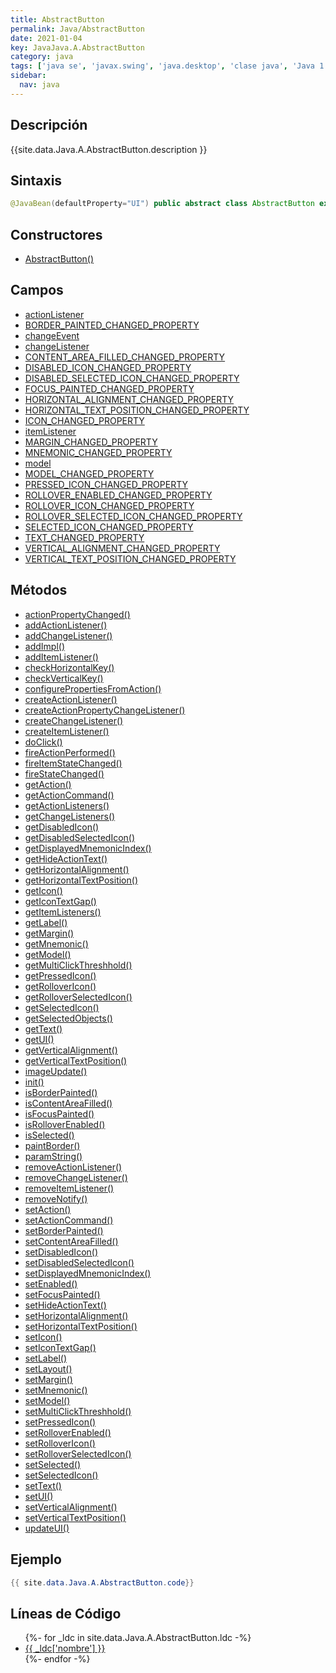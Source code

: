 ```yaml
---
title: AbstractButton
permalink: Java/AbstractButton
date: 2021-01-04
key: JavaJava.A.AbstractButton
category: java
tags: ['java se', 'javax.swing', 'java.desktop', 'clase java', 'Java 1.2']
sidebar: 
  nav: java
---
```


## Descripción
{{site.data.Java.A.AbstractButton.description }}

## Sintaxis
~~~java
@JavaBean(defaultProperty="UI") public abstract class AbstractButton extends JComponent implements ItemSelectable, SwingConstants
~~~

## Constructores
* [AbstractButton()](/Java/AbstractButton/AbstractButton/)

## Campos
* [actionListener](/Java/AbstractButton/actionListener)
* [BORDER_PAINTED_CHANGED_PROPERTY](/Java/AbstractButton/BORDER_PAINTED_CHANGED_PROPERTY)
* [changeEvent](/Java/AbstractButton/changeEvent)
* [changeListener](/Java/AbstractButton/changeListener)
* [CONTENT_AREA_FILLED_CHANGED_PROPERTY](/Java/AbstractButton/CONTENT_AREA_FILLED_CHANGED_PROPERTY)
* [DISABLED_ICON_CHANGED_PROPERTY](/Java/AbstractButton/DISABLED_ICON_CHANGED_PROPERTY)
* [DISABLED_SELECTED_ICON_CHANGED_PROPERTY](/Java/AbstractButton/DISABLED_SELECTED_ICON_CHANGED_PROPERTY)
* [FOCUS_PAINTED_CHANGED_PROPERTY](/Java/AbstractButton/FOCUS_PAINTED_CHANGED_PROPERTY)
* [HORIZONTAL_ALIGNMENT_CHANGED_PROPERTY](/Java/AbstractButton/HORIZONTAL_ALIGNMENT_CHANGED_PROPERTY)
* [HORIZONTAL_TEXT_POSITION_CHANGED_PROPERTY](/Java/AbstractButton/HORIZONTAL_TEXT_POSITION_CHANGED_PROPERTY)
* [ICON_CHANGED_PROPERTY](/Java/AbstractButton/ICON_CHANGED_PROPERTY)
* [itemListener](/Java/AbstractButton/itemListener)
* [MARGIN_CHANGED_PROPERTY](/Java/AbstractButton/MARGIN_CHANGED_PROPERTY)
* [MNEMONIC_CHANGED_PROPERTY](/Java/AbstractButton/MNEMONIC_CHANGED_PROPERTY)
* [model](/Java/AbstractButton/model)
* [MODEL_CHANGED_PROPERTY](/Java/AbstractButton/MODEL_CHANGED_PROPERTY)
* [PRESSED_ICON_CHANGED_PROPERTY](/Java/AbstractButton/PRESSED_ICON_CHANGED_PROPERTY)
* [ROLLOVER_ENABLED_CHANGED_PROPERTY](/Java/AbstractButton/ROLLOVER_ENABLED_CHANGED_PROPERTY)
* [ROLLOVER_ICON_CHANGED_PROPERTY](/Java/AbstractButton/ROLLOVER_ICON_CHANGED_PROPERTY)
* [ROLLOVER_SELECTED_ICON_CHANGED_PROPERTY](/Java/AbstractButton/ROLLOVER_SELECTED_ICON_CHANGED_PROPERTY)
* [SELECTED_ICON_CHANGED_PROPERTY](/Java/AbstractButton/SELECTED_ICON_CHANGED_PROPERTY)
* [TEXT_CHANGED_PROPERTY](/Java/AbstractButton/TEXT_CHANGED_PROPERTY)
* [VERTICAL_ALIGNMENT_CHANGED_PROPERTY](/Java/AbstractButton/VERTICAL_ALIGNMENT_CHANGED_PROPERTY)
* [VERTICAL_TEXT_POSITION_CHANGED_PROPERTY](/Java/AbstractButton/VERTICAL_TEXT_POSITION_CHANGED_PROPERTY)

## Métodos
* [actionPropertyChanged()](/Java/AbstractButton/actionPropertyChanged)
* [addActionListener()](/Java/AbstractButton/addActionListener)
* [addChangeListener()](/Java/AbstractButton/addChangeListener)
* [addImpl()](/Java/AbstractButton/addImpl)
* [addItemListener()](/Java/AbstractButton/addItemListener)
* [checkHorizontalKey()](/Java/AbstractButton/checkHorizontalKey)
* [checkVerticalKey()](/Java/AbstractButton/checkVerticalKey)
* [configurePropertiesFromAction()](/Java/AbstractButton/configurePropertiesFromAction)
* [createActionListener()](/Java/AbstractButton/createActionListener)
* [createActionPropertyChangeListener()](/Java/AbstractButton/createActionPropertyChangeListener)
* [createChangeListener()](/Java/AbstractButton/createChangeListener)
* [createItemListener()](/Java/AbstractButton/createItemListener)
* [doClick()](/Java/AbstractButton/doClick)
* [fireActionPerformed()](/Java/AbstractButton/fireActionPerformed)
* [fireItemStateChanged()](/Java/AbstractButton/fireItemStateChanged)
* [fireStateChanged()](/Java/AbstractButton/fireStateChanged)
* [getAction()](/Java/AbstractButton/getAction)
* [getActionCommand()](/Java/AbstractButton/getActionCommand)
* [getActionListeners()](/Java/AbstractButton/getActionListeners)
* [getChangeListeners()](/Java/AbstractButton/getChangeListeners)
* [getDisabledIcon()](/Java/AbstractButton/getDisabledIcon)
* [getDisabledSelectedIcon()](/Java/AbstractButton/getDisabledSelectedIcon)
* [getDisplayedMnemonicIndex()](/Java/AbstractButton/getDisplayedMnemonicIndex)
* [getHideActionText()](/Java/AbstractButton/getHideActionText)
* [getHorizontalAlignment()](/Java/AbstractButton/getHorizontalAlignment)
* [getHorizontalTextPosition()](/Java/AbstractButton/getHorizontalTextPosition)
* [getIcon()](/Java/AbstractButton/getIcon)
* [getIconTextGap()](/Java/AbstractButton/getIconTextGap)
* [getItemListeners()](/Java/AbstractButton/getItemListeners)
* [getLabel()](/Java/AbstractButton/getLabel)
* [getMargin()](/Java/AbstractButton/getMargin)
* [getMnemonic()](/Java/AbstractButton/getMnemonic)
* [getModel()](/Java/AbstractButton/getModel)
* [getMultiClickThreshhold()](/Java/AbstractButton/getMultiClickThreshhold)
* [getPressedIcon()](/Java/AbstractButton/getPressedIcon)
* [getRolloverIcon()](/Java/AbstractButton/getRolloverIcon)
* [getRolloverSelectedIcon()](/Java/AbstractButton/getRolloverSelectedIcon)
* [getSelectedIcon()](/Java/AbstractButton/getSelectedIcon)
* [getSelectedObjects()](/Java/AbstractButton/getSelectedObjects)
* [getText()](/Java/AbstractButton/getText)
* [getUI()](/Java/AbstractButton/getUI)
* [getVerticalAlignment()](/Java/AbstractButton/getVerticalAlignment)
* [getVerticalTextPosition()](/Java/AbstractButton/getVerticalTextPosition)
* [imageUpdate()](/Java/AbstractButton/imageUpdate)
* [init()](/Java/AbstractButton/init)
* [isBorderPainted()](/Java/AbstractButton/isBorderPainted)
* [isContentAreaFilled()](/Java/AbstractButton/isContentAreaFilled)
* [isFocusPainted()](/Java/AbstractButton/isFocusPainted)
* [isRolloverEnabled()](/Java/AbstractButton/isRolloverEnabled)
* [isSelected()](/Java/AbstractButton/isSelected)
* [paintBorder()](/Java/AbstractButton/paintBorder)
* [paramString()](/Java/AbstractButton/paramString)
* [removeActionListener()](/Java/AbstractButton/removeActionListener)
* [removeChangeListener()](/Java/AbstractButton/removeChangeListener)
* [removeItemListener()](/Java/AbstractButton/removeItemListener)
* [removeNotify()](/Java/AbstractButton/removeNotify)
* [setAction()](/Java/AbstractButton/setAction)
* [setActionCommand()](/Java/AbstractButton/setActionCommand)
* [setBorderPainted()](/Java/AbstractButton/setBorderPainted)
* [setContentAreaFilled()](/Java/AbstractButton/setContentAreaFilled)
* [setDisabledIcon()](/Java/AbstractButton/setDisabledIcon)
* [setDisabledSelectedIcon()](/Java/AbstractButton/setDisabledSelectedIcon)
* [setDisplayedMnemonicIndex()](/Java/AbstractButton/setDisplayedMnemonicIndex)
* [setEnabled()](/Java/AbstractButton/setEnabled)
* [setFocusPainted()](/Java/AbstractButton/setFocusPainted)
* [setHideActionText()](/Java/AbstractButton/setHideActionText)
* [setHorizontalAlignment()](/Java/AbstractButton/setHorizontalAlignment)
* [setHorizontalTextPosition()](/Java/AbstractButton/setHorizontalTextPosition)
* [setIcon()](/Java/AbstractButton/setIcon)
* [setIconTextGap()](/Java/AbstractButton/setIconTextGap)
* [setLabel()](/Java/AbstractButton/setLabel)
* [setLayout()](/Java/AbstractButton/setLayout)
* [setMargin()](/Java/AbstractButton/setMargin)
* [setMnemonic()](/Java/AbstractButton/setMnemonic)
* [setModel()](/Java/AbstractButton/setModel)
* [setMultiClickThreshhold()](/Java/AbstractButton/setMultiClickThreshhold)
* [setPressedIcon()](/Java/AbstractButton/setPressedIcon)
* [setRolloverEnabled()](/Java/AbstractButton/setRolloverEnabled)
* [setRolloverIcon()](/Java/AbstractButton/setRolloverIcon)
* [setRolloverSelectedIcon()](/Java/AbstractButton/setRolloverSelectedIcon)
* [setSelected()](/Java/AbstractButton/setSelected)
* [setSelectedIcon()](/Java/AbstractButton/setSelectedIcon)
* [setText()](/Java/AbstractButton/setText)
* [setUI()](/Java/AbstractButton/setUI)
* [setVerticalAlignment()](/Java/AbstractButton/setVerticalAlignment)
* [setVerticalTextPosition()](/Java/AbstractButton/setVerticalTextPosition)
* [updateUI()](/Java/AbstractButton/updateUI)

## Ejemplo
~~~java
{{ site.data.Java.A.AbstractButton.code}}
~~~

## Líneas de Código
<ul>
{%- for _ldc in site.data.Java.A.AbstractButton.ldc -%}
   <li>
       <a href="{{_ldc['url'] }}">{{ _ldc['nombre'] }}</a>
   </li>
{%- endfor -%}
</ul>
